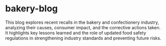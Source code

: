 # bakery-blog
This blog explores recent recalls in the bakery and confectionery industry, analyzing their causes, consumer impact, and the corrective actions taken. It highlights key lessons learned and the role of updated food safety regulations in strengthening industry standards and preventing future risks.
